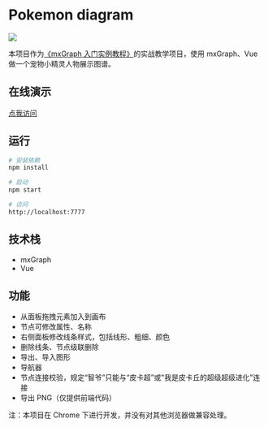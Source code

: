 # Pokemon diagram

![](https://ws2.sinaimg.cn/large/006tKfTcgy1g12o6tm578j316j0pmgs4.jpg)

本项目作为[《mxGraph 入门实例教程》](https://segmentfault.com/a/1190000018510996#articleHeader0)的实战教学项目，使用 mxGraph、Vue 做一个宠物小精灵人物展示图谱。

## 在线演示

[点我访问](http://47.100.112.217/)

## 运行

``` bash
# 安装依赖
npm install

# 启动
npm start

# 访问
http://localhost:7777
```

## 技术栈
- mxGraph
- Vue

## 功能
- 从面板拖拽元素加入到画布
- 节点可修改属性、名称
- 右侧面板修改线条样式，包括线形、粗细、颜色
- 删除线条、节点级联删除
- 导出、导入图形
- 导航器
- 节点连接校验，规定“智爷”只能与“皮卡超”或"我是皮卡丘的超级超级进化"连接
- 导出 PNG（仅提供前端代码）

注：本项目在 Chrome 下进行开发，并没有对其他浏览器做兼容处理。

